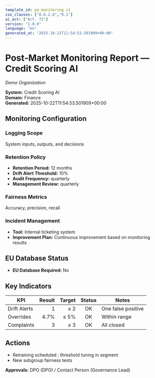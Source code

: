 ```yaml
---
template_id: pm_monitoring_v1
iso_clauses: ["A.6.2.6","9.1"]
ai_act: ["Art. 72"]
version: "1.0.0"
language: "en"
generated_at: "2025-10-22T11:54:53.501909+00:00"
---
```


# Post‑Market Monitoring Report — Credit Scoring AI
*Demo Organization*

**System:** Credit Scoring AI  
**Domain:** Finance  
**Generated:** 2025-10-22T11:54:53.501909+00:00

## Monitoring Configuration

### Logging Scope
System inputs, outputs, and decisions

### Retention Policy
- **Retention Period:** 12 months
- **Drift Alert Threshold:** 10%
- **Audit Frequency:** quarterly
- **Management Review:** quarterly

### Fairness Metrics
Accuracy, precision, recall

### Incident Management
- **Tool:** Internal ticketing system
- **Improvement Plan:** Continuous improvement based on monitoring results

## EU Database Status

- **EU Database Required:** No


## Key Indicators
| KPI | Result | Target | Status | Notes |
|-----|-------:|-------:|:------:|-------|
| Drift Alerts | 1 | ≤ 2 | OK | One false positive |
| Overrides | 4.7% | ≤ 5% | OK | Within range |
| Complaints | 3 | ≤ 3 | OK | All closed |

## Actions
- Retraining scheduled <date>; threshold tuning in segment <X>  
- New subgroup fairness tests

**Approvals:** DPO (DPO) / Contact Person (Governance Lead)